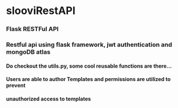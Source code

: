 # slooviRestAPI

### Flask RESTFul API

### Restful api using flask framework, jwt authentication and mongoDB atlas

#### Do checkout the utils.py, some cool reusable functions are there...

#### Users are able to author Templates and permissions are utilized to prevent
#### unauthorized access to templates

